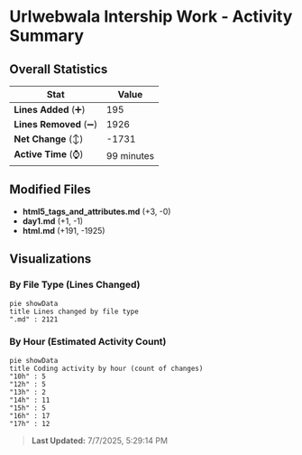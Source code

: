 # Urlwebwala Intership Work - Activity Summary 

## Overall Statistics

| Stat                   | Value                                                             |
| ---------------------- | ----------------------------------------------------------------- |
| **Lines Added** (➕)   | 195                                          |
| **Lines Removed** (➖) | 1926                                        |
| **Net Change** (↕)    | -1731                |
| **Active Time** (⌚)   | 99 minutes |


## Modified Files
- **html5_tags_and_attributes.md** (+3, -0)
- **day1.md** (+1, -1)
- **html.md** (+191, -1925)

## Visualizations

### By File Type (Lines Changed)

```mermaid
pie showData
title Lines changed by file type
".md" : 2121
```

### By Hour (Estimated Activity Count)

```mermaid
pie showData
title Coding activity by hour (count of changes)
"10h" : 5
"12h" : 5
"13h" : 2
"14h" : 11
"15h" : 5
"16h" : 17
"17h" : 12
```


> **Last Updated:** 7/7/2025, 5:29:14 PM